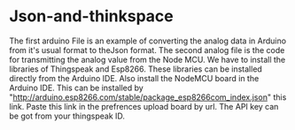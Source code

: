 # Json-and-thinkspace
The first arduino File is an example of converting the analog data in Arduino from it's usual format to theJson format.
The second analog file is the code for transmitting the analog value from the Node MCU.
We have to install the libraries of Thingspeak and Esp8266.
These libraries can be installed directly from the Arduino IDE.
Also install the NodeMCU board in the Arduino IDE.
This can be installed by "http://arduino.esp8266.com/stable/package_esp8266com_index.json" this link.
Paste this link in the prefrences upload board by url.
The API key can be got from your thingspeak ID.
